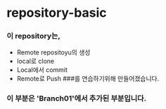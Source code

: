 # repository-basic
### 이 repository는,
* Remote repositoyu의 생성
* local로 clone
* Local에서 commit
* Remote로 Push
###를 연습하기위해 만들어졌습니다.

### 이 부분은 'Branch01'에서 추가된 부분입니다.
